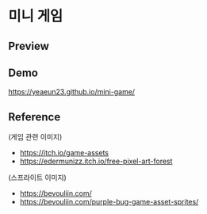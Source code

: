 # 미니 게임

## Preview


## Demo
https://yeaeun23.github.io/mini-game/


## Reference
(게임 관련 이미지)
* https://itch.io/game-assets
* https://edermunizz.itch.io/free-pixel-art-forest

(스프라이트 이미지)
* https://bevouliin.com/
* https://bevouliin.com/purple-bug-game-asset-sprites/